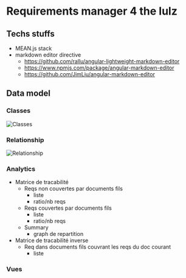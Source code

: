 # Requirements manager 4 the lulz
## Techs stuffs
* MEAN.js stack
* markdown editor directive
  *  https://github.com/rallu/angular-lightweight-markdown-editor
  *  https://www.npmjs.com/package/angular-markdown-editor
  *  https://github.com/JimLiu/angular-markdown-editor

## Data model
### Classes
![Classes](http://g.gravizo.com/source/graph_classes_1?https%3A%2F%2Fraw.githubusercontent.com%2Fseeb0h%2FREQS.io%2Fmaster%2FGRAPH.md)

### Relationship
![Relationship](http://g.gravizo.com/source/graph_relationship_1?https%3A%2F%2Fraw.githubusercontent.com%2Fseeb0h%2FREQS.io%2Fmaster%2FGRAPH.md)

### Analytics

* Matrice de tracabilité
  * Reqs non couvertes par documents fils
    * liste
    * ratio/nb reqs
  * Reqs couvertes par documents fils
    * liste
    * ratio/nb reqs
  * Summary
    * graph de repartition
* Matrice de tracabilité inverse
  * Req dans documents fils couvrant les reqs du doc courant
    * liste

### Vues


